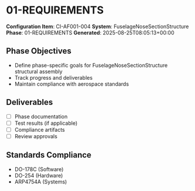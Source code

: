 # 01-REQUIREMENTS

**Configuration Item**: CI-AF001-004
**System**: FuselageNoseSectionStructure
**Phase**: 01-REQUIREMENTS
**Generated**: 2025-08-25T08:05:13+00:00

## Phase Objectives
- Define phase-specific goals for FuselageNoseSectionStructure structural assembly
- Track progress and deliverables
- Maintain compliance with aerospace standards

## Deliverables
- [ ] Phase documentation
- [ ] Test results (if applicable)
- [ ] Compliance artifacts
- [ ] Review approvals

## Standards Compliance
- DO-178C (Software)
- DO-254 (Hardware)
- ARP4754A (Systems)

